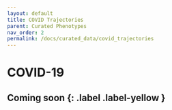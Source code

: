 ```yaml
---
layout: default
title: COVID Trajectories
parent: Curated Phenotypes
nav_order: 2
permalink: /docs/curated_data/covid_trajectories
---
```


# COVID-19


Coming soon
{: .label .label-yellow }
---
